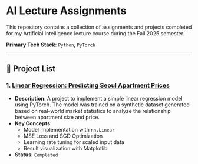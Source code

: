 # AI Lecture Assignments

This repository contains a collection of assignments and projects completed for my Artificial Intelligence lecture course during the Fall 2025 semester.

**Primary Tech Stack**: `Python`, `PyTorch`

---

## 📂 Project List

### 1. [Linear Regression: Predicting Seoul Apartment Prices](./assignment1-linear-regression/) 
- **Description**: A project to implement a simple linear regression model using PyTorch. The model was trained on a synthetic dataset generated based on real-world market statistics to analyze the relationship between apartment size and price.
- **Key Concepts**:
  - Model implementation with `nn.Linear`
  - MSE Loss and SGD Optimization
  - Learning rate tuning for scaled input data
  - Result visualization with Matplotlib
- **Status**: `Completed`

